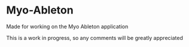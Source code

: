Myo-Ableton
===========

Made for working on the Myo Ableton application

This is a work in progress, so any comments will be greatly appreciated
